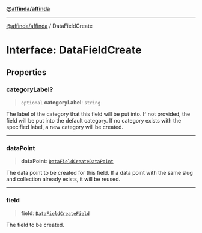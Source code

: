 [**@affinda/affinda**](../README.md)

***

[@affinda/affinda](../globals.md) / DataFieldCreate

# Interface: DataFieldCreate

## Properties

### categoryLabel?

> `optional` **categoryLabel**: `string`

The label of the category that this field will be put into. If not provided, the field will be put into the default category. If no category exists with the specified label, a new category will be created.

***

### dataPoint

> **dataPoint**: [`DataFieldCreateDataPoint`](DataFieldCreateDataPoint.md)

The data point to be created for this field. If a data point with the same slug and collection already exists, it will be reused.

***

### field

> **field**: [`DataFieldCreateField`](DataFieldCreateField.md)

The field to be created.
